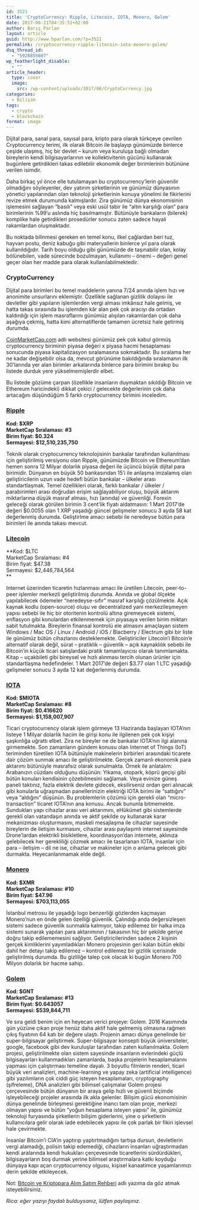 ```yaml
---
id: 3521
title: 'CryptoCurrency: Ripple, Litecoin, IOTA, Monero, Golem'
date: 2017-06-21T04:35:51+02:00
author: Barış Parlan
layout: article
guid: http://www.bparlan.com/?p=3521
permalink: /cryptocurrency-ripple-litecoin-iota-monero-golem/
dsq_thread_id:
  - "5928855607"
wp_featherlight_disable:
  - ""
article_header:
  type: cover
  image:
    src: /wp-content/uploads/2017/06/CryptoCurrency.jpg
categories:
  - Bilişim
tags:
  - crypto
  - blockchain
format: image
---
```


Dijital para, sanal para, sayısal para, kripto para olarak türkçeye çevrilen Cryptocurrency terimi, ilk olarak Bitcoin ile başlayıp günümüzde binlerce çeşide ulaşmış, hiç bir devlet &#8211; kurum veya kuruluşa bağlı olmadan bireylerin kendi bilgisayarlarının ve kollektivitenin gücünü kullanarak bugünlere getirdikleri takas edilebilir ekonomik değer birimlerinin bütününe verilen isimdir.

Daha birkaç yıl önce elle tutulamayan bu cryptocurrency&#8217;lerin güvenilir olmadığını söyleyenler, dev yatırım şirketlerinin ve günümüz dünyasının yönetici yapılarından olan teknoloji şirketlerinin konuya yönelimi ile fikirlerini revize etmek durumunda kalmışlardır. Zira günümüz dünya ekonomisinin işlemesini sağlayan &#8220;basılı&#8221; veya eski usül tabir ile &#8220;altın karşılığı olan&#8221; para birimlerinin %99&#8217;u aslında hiç basılmamıştır. Bütünüyle bankaların (bilerek) komplike hale getirdikleri prosedürler sonucu zaten sadece hayali rakamlardan oluşmaktadır.

Bu noktada bilinmesi gereken en temel konu, ilkel çağlardan beri tuz, hayvan postu, deniz kabuğu gibi materyallerin binlerce yıl para olarak kullanıldığıdır. Tarih boyu olduğu gibi günümüzde de taşınabilir olan, kolay bölünebilen, vade sürecinde bozulmayan, kullanımı &#8211; önemi &#8211; değeri genel geçer olan her madde para olarak kullanılabilmektedir.

### CryptoCurrency

Dijital para birimleri bu temel maddelerin yanına 7/24 anında işlem hızı ve anonimite unsurlarını eklemiştir. Özellikle sağlanan gizlilik dolayısı ile devletler gibi yapıların işlemlerden vergi alması imkânsız hale gelmiş, ve hatta takas sırasında bu işlemden kâr alan pek çok aracıyı da ortadan kaldırdığı için işlem masraflarını günümüz alışılan rakamlardan çok daha aşağıya çekmiş, hatta kimi alternatiflerde tamamen ücretsiz hale getirmiş durumda.

[CoinMarketCap.com](http://coinmarketcap.com/) adlı websitesi günümüz pek çok kabul görmüş cryptocurrency biriminin piyasa değeri x piyasa hacmi hesaplaması sonucunda piyasa kapitalizasyon sıralamasına sokmaktadır. Bu sıralama her ne kadar değişebilir olsa da, mevcut görünüme bakıldığında sıralamanın ilk 30&#8217;larında yer alan birimler arkalarında binlerce para birimini bırakıp bu listede durduk yere yükselmemişlerdir elbet.

Bu listede gözüme çarpan (özellikle insanların duymaktan sıkıldığı Bitcoin ve Ethereum haricindeki) dikkat çekici / gelecekte değerlerinin çok daha artacağını düşündüğüm 5 farklı cryptocurrency birimini inceledim.

### [Ripple](https://ripple.com/)

**Kod: $XRP  
MarketCap Sıralaması:** **#3  
Birim fiyat: $0.324  
Sermayesi: $12,510,235,750**

Teknik olarak cryptocurrency teknolojisinin bankalar tarafından kullanılması için geliştirilmiş versiyonu olan Ripple, günümüzde Bitcoin ve Ethereum&#8217;dan hemen sonra 12 Milyar dolarlık piyasa değeri ile üçüncü büyük dijital para birimidir. Dünyanın en büyük 50 bankasından 15&#8217;i ile anlaşma imzalamış olan geliştiricilerin uzun vade hedefi bütün bankalar &#8211; ülkeler arası standartlaşmak. Temel özellikleri olarak, farklı bankalar / ülkeler / parabirimleri arası doğrudan erişim sağlayabiliyor oluşu, büyük aktarım miktarlarına düşük masraf alması, hızı (anında) ve güvenliği. Forexin geleceği olarak görülen birimin 3 cent&#8217;lik fiyatı aldatmasın: 1 Mart 2017&#8217;de değeri $0.0055 olan 1 XRP yaşadığı güncel gelişmeler sonucu 3 ayda 58 kat değerlenmiş durumda. Geliştirlme amacı sebebi ile neredeyse bütün para birimleri ile anında takası mevcut.

### [Litecoin](https://litecoin.org/)

**Kod: $LTC  
MarketCap Sıralaması: #4  
Birim fiyat: $47.38  
Sermayesi: $2,446,784,564  
** 

Internet üzerinden ticaretin hızlanması amacı ile üretilen Litecoin, peer-to-peer işlemler merkezli geliştirilmiş durumda. Anında ve global ölçekte yapılabilecek ödemeler &#8220;neredeyse-sıfır&#8221; masraf karşılığı çözülmekte. Açık kaynak kodlu (open-source) oluşu ve decentralized yani merkezileşmeyen yapısı sebebi ile hiç bir otoritenin kontrolü altına giremeyecek sistemi, enflasyon gibi konulardan etkilenmemek için piyasaya verilen birim miktarı sabit tutulmakta. Bireylerin finansal kontrolü ele almasını amaçlayan sistem Windows / Mac OS / Linux / Android / iOS / Blacberry / Electrum gibi bir liste ile günümüz bütün cihazlarını desteklemekte. Geliştiriciler Litecoin&#8217;i Bitcoin&#8217;e alternatif olarak değil, sürat &#8211; pratiklik &#8211; güvenlik &#8211; açık kaynaklılık sebebi ile Bitcoin&#8217;in küçük ticari satışlardaki pratik tamamlayıcısı olarak tanımlamakta. Kitap &#8211; uçakbileti gibi bireysel ve hızlı alınması tercih olunan ürünler için standartlaşma hedefindeler. 1 Mart 2017&#8217;de değeri $3.77 olan 1 LTC yaşadığı gelişmeler sonucu 3 ayda 12 kat değerlenmiş durumda.

### [IOTA](https://iota.org/)

**Kod: $MIOTA  
MarketCap Sıralaması: #8  
Birim fiyat: $0.416620  
Sermayesi: $1,158,007,907**

Ticari cryptocurrency olarak işlem görmeye 13 Haziranda başlayan IOTA&#8217;nın listeye 1 Milyar dolarlık hacim ile girişi konu ile ilgilenen pek çok kişiyi şaşkınlığa uğrattı elbet. Zira ne bireyler ne de bankalar IOTA&#8217;nın ilgi alanına girmemekte. Son zamanların gündem konusu olan Internet of Things (IoT) teriminden türetilen IOTA bütünüyle makinelerin birbirleri arasındaki ticarete dair çözüm sunmak amacı ile geliştirilmekte. Gerçek zamanlı ekonomik para aktarımı bütünüyle masrafsız olarak sunulmakta. Örnek ile anlatalım: Arabanızın cüzdanı olduğunu düşünün: Yıkama, otopark, köprü geçişi gibi bütün konuları kendisinin çözebilmesini sağlamak. Veya evinize güneş paneli taktınız, fazla elektrik devlete gidecek, eksilirseniz ordan geri alınacak gibi konularla uğraşmadan panellerinizin elektriği IOTA birimi ile &#8220;sattığını&#8221; veya &#8220;aldığını&#8221; düşünün. Bu problemlerin çözümü için gerekli olan &#8220;micro-transaction&#8221; ticaret IOTA&#8217;nın ana konusu. Ancak bununla bitmemekte. Sundukları yapı cihazlar arası veri aktarımını, eHükümet gibi sistemlerde gerekli olan vatandaşın anında ve aktif şekilde oy kullanarak karar mekanizması oluşturmasını, maskeli mesajlaşma ile cihazlar sayesinde bireylerin de iletişim kurmasını, cihazlar arası paylaşımlı internet sayesinde Drone&#8217;lardan elektrikli bisikletlere, koordinasyon&#8217;dan internete, aklınıza gelebilecek her gerekliliği çözmek amacı ile tasarlanan IOTA, insanlar için para &#8211; iletişim &#8211; dil ne ise, cihazlar ve makineler için o anlama gelecek gibi durmakta. Heyecanlanmamak elde değil.

### [Monero](https://getmonero.org/)

**Kod: $XMR  
MarketCap Sıralaması: #10  
Birim fiyat: $47.96  
Sermayesi: $703,113,055**

İstanbul metrosu ile yaşadığı logo benzerliği gözlerden kaçmayan Monero&#8217;nun en önde gelen özelliği güvenlik. Çalındığı anda değersizleşen sistemi sadece güvenlik sunmakla kalmıyor, takip edilemez bir halka imza sistemi sunarak yapılan para aktarımının / takasının hiç bir şekilde geriye doğru takip edilememesini sağlıyor. Geliştiricilerinden sadece 2 kişinin gerçek kimliklerini yayımladıkları Monero projesinin geri kalan bütün ekibi dahil her detayı takip edilemez &#8211; kontrol edilemez bir gizlilik içerisinde geliştirilmiş durumda. Bu gizliliğe talep çok olacak ki bugün Monero 700 Milyon dolarlık bir hacme sahip.

### [Golem](https://golem.network/)

**Kod: $GNT  
MarketCap Sıralaması: #13  
Birim fiyat: $0.643057  
Sermayesi: $539,844,711**

Ve sıra geldi benim için en heyecan verici projeye: Golem. 2016 Kasımında gün yüzüne çıkan proje henüz daha aktif hale gelmemiş olmasına rağmen çıkış fiyatının 64 katı bir değere ulaştı. Projenin amacı dünya genelinde bir super-bilgisayar geliştirmek. Super-bilgisayar konsepti büyük üniversiteler, google, facebook gibi dev kuruluşlar tarafından zaten kullanılmakta. Golem projesi, geliştirilmekte olan sistem sayesinde insanların evlerindeki güçlü bilgisayarları kullanmadıkları zamanlarda, başka projelerin hesaplamalarını yapması için çalıştırması temeline dayalı. 3 boyutlu filmlerin renderi, ticari büyük veri analizleri, machine-learning ve yapay zeka (artificial intelligence) gibi yazılımların çok ciddi güç isteyen hesaplamaları, cryptography (şifreleme), DNA analizleri gibi bilimsel çalışmalar Golem projesi çerçevesinde bütün dünyanın bir araya gelip hızlı ve güvenli biçimde işleyebileceği projeler arasında ilk akla gelenler. Bilişim gücü ekonomisinin dünya genelinde birleşmesi gerektiğine inancı tam olan proje, merkezi olmayan yapısı ve bütün &#8220;yoğun hesaplama isteyen yapısı&#8221; ile, günümüz teknoloji furyasında şirketlerin bilişim giderlerini, yine o şirketlerin kullanıcılara gelir olarak iade edebilecek yapısı ile çok parlak bir fikiri işlevsel hale çevirmekte.

İnsanlar Bitcoin&#8217;i CIA&#8217;in yaptırıp yaptırtmadığını tartışa dursun, devletlerin vergi alamadığı, polisin takip edemediği, cihazların insanları uğraştırmadan kendi aralarında kendi hukukları çerçevesinde ticaretlerini sürdürdükleri, bilgisayarların boş durmak yerine bilimsel araştırmalara katkı koyduğu dünyaya kapı açan cryptocurrency olgusu, kişisel kanaatimce yaşamlarımızı derin şekilde etkileyecek.

Not: <a href="http://www.bparlan.com/bitcoin-ve-kriptopara-alim-satim-rehberi/" target="_blank" rel="noopener">Bitcoin ve Kriptopara Alım Satım Rehberi</a> adlı yazıma da göz atmak isteyebilirsiniz.

_Rica: eğer yazıyı faydalı bulduysanız, lütfen paylaşınız._
